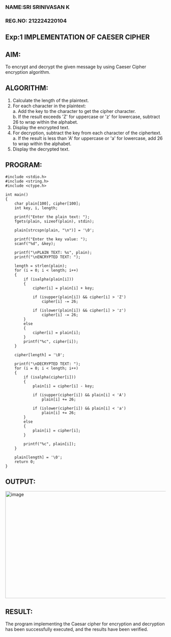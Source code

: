 ### NAME:SRI SRINIVASAN K
### REG.NO: 212224220104


## Exp:1 IMPLEMENTATION OF CAESER CIPHER 

## AIM: 
To encrypt and decrypt the given message by using Caeser Cipher encryption algorithm. 
  
 ## ALGORITHM: 
1. Calculate the length of the plaintext. 
2. For each character in the plaintext:  
 a. Add the key to the character to get the cipher character.  
 b. If the result exceeds 'Z' for uppercase or 'z' for lowercase, subtract 26 to wrap within the  alphabet.  
3. Display the encrypted text.  
4. For decryption, subtract the key from each character of the ciphertext.  
 a. If the result is less than 'A' for uppercase or 'a' for lowercase, add 26 to wrap within the  alphabet.  
5. Display the decrypted text.  

## PROGRAM: 
```
#include <stdio.h>
#include <string.h>
#include <ctype.h>

int main()
{
    char plain[100], cipher[100];
    int key, i, length;

    printf("Enter the plain text: ");
    fgets(plain, sizeof(plain), stdin); 

    plain[strcspn(plain, "\n")] = '\0';

    printf("Enter the key value: ");
    scanf("%d", &key);

    printf("\nPLAIN TEXT: %s", plain);
    printf("\nENCRYPTED TEXT: ");

    length = strlen(plain);
    for (i = 0; i < length; i++)
    {
        if (isalpha(plain[i]))
        {
            cipher[i] = plain[i] + key;

            if (isupper(plain[i]) && cipher[i] > 'Z')
                cipher[i] -= 26;

            if (islower(plain[i]) && cipher[i] > 'z')
                cipher[i] -= 26;
        }
        else
        {
            cipher[i] = plain[i];  
        }
        printf("%c", cipher[i]);
    }

    cipher[length] = '\0';

    printf("\nDECRYPTED TEXT: ");
    for (i = 0; i < length; i++)
    {
        if (isalpha(cipher[i]))
        {
            plain[i] = cipher[i] - key;

            if (isupper(cipher[i]) && plain[i] < 'A')
                plain[i] += 26;

            if (islower(cipher[i]) && plain[i] < 'a')
                plain[i] += 26;
        }
        else
        {
            plain[i] = cipher[i];  
        }

        printf("%c", plain[i]);
    }

    plain[length] = '\0';
    return 0;
}

```
## OUTPUT: 
<img width="816" height="337" alt="image" src="https://github.com/user-attachments/assets/de8fe665-fed5-45d9-8f7e-a7290450315b" />

## RESULT: 
The program implementing the Caesar cipher for encryption and decryption has been successfully  executed, and the results have been verified.
